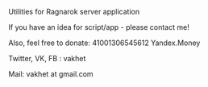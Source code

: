 Utilities for Ragnarok server application
 
If you have an idea for script/app - please contact me!

Also, feel free to donate: 41001306545612 Yandex.Money

Twitter, VK, FB : vakhet

Mail: vakhet at gmail.com
